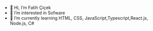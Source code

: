 - 👋 Hi, I’m Fatih Çiçek
- 👀 I’m interested in Sofware
- 🌱 I’m currently learning HTML, CSS, JavaScript,Typescript,React.js, Node.js, C#

<!---
fatihcicek0/fatihcicek0 is a ✨ special ✨ repository because its `README.md` (this file) appears on your GitHub profile.
You can click the Preview link to take a look at your changes.
--->
